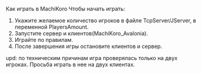 Как играть в MachiKoro
Чтобы начать играть: 
1. Укажите желаемое количество игроков в файле TcpServer/JServer, в переменной PlayersAmount. 
2. Запустите сервер и клиентов(MachiKoro_Avalonia).
3. Играйте по правилам.
4. После завершения игры остановите клиентов и сервер.


upd: по техническим причинам игра проверялась только на двух игроках. Просьба играть в нее на двух клиентах.
